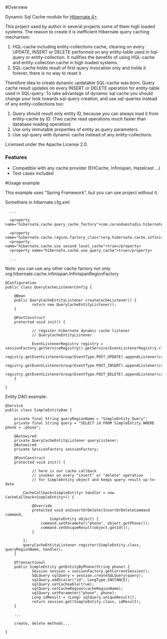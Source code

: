 #Overview

Dynamic Sql Cache module for [Hibernate 4+](http://hibernate.org).

This project used by author in several projects some of them high loaded systems.
The reason to create it is inefficient Hibernate query caching mechanism:

1. HQL-cache including entity-collections cache, clearing on every UPDATE, INSERT or DELETE performed on any entity-table used in hql-query or entity-collection.
It nullifies the benefits of using HQL-cache and entity-collection cache in high loaded systems.
2. SQL-cache holds result of first query invocation only and holds it forever, there is no way to reset it.



Therefore idea to create dynamic updatable SQL-cache was born.
Query cache result updates on every INSERT or DELETE operation for entity-table used in SQL-query.
To take advantage of dynamic sql cache you should change your look towards sql-query creation, and use sql-queries instead of any entity-collections too:

1. Query should result only entity ID, because you can always load it from entity-cache by ID.
   (Two cache read operations much faster than database reading operation)
2. Use only immutable properties of entity as query parameters.               
3. Use sql-query with dynamic cache instead of any entity-collections.

Licensed under the Apache License 2.0.

### Features

* Compatible with any cache provider (EHCache, Infinispan, Hazelcast ...)
* Test cases included


#Usage example

This example uses "Spring Framework", but you can use project without it.

Somethere in hibernate.cfg.xml

<session-factory>

      ...

      <property name="hibernate.cache.query_cache_factory">com.corundumstudio.hibernate.dsc.DynamicQueryCacheFactory</property>

      <property name="hibernate.cache.region.factory_class">org.hibernate.cache.infinispan.InfinispanRegionFactory</property>
      <property name="hibernate.cache.use_second_level_cache">true</property>
      <property name="hibernate.cache.use_query_cache">true</property>

      ...

</session-factory>

Note: you can use any other cache factory not only org.hibernate.cache.infinispan.InfinispanRegionFactory


    @Configuration
    public class QueryCacheListenerConfig {

        @Bean
        public QueryCacheEntityListener createCacheListener() {
                return new QueryCacheEntityListener();		
        }
	
        @PostConstruct
        protected void init() {

                // register hibernate dynamic cache listener
                // QueryCacheEntityListener

                EventListenerRegistry registry = sessionFactory.getServiceRegistry().getService(EventListenerRegistry.class);
                registry.getEventListenerGroup(EventType.POST_UPDATE).appendListener(createCacheListener());
                registry.getEventListenerGroup(EventType.POST_INSERT).appendListener(createCacheListener());
                registry.getEventListenerGroup(EventType.POST_DELETE).appendListener(createCacheListener());
        }

    }


Entity DAO example:
 

    @Service
    public class SimpleEntityDao {

        private final String queryRegionName = "SimpleEntity_Query";
        private final String query = "SELECT id FROM SimpleEntity WHERE phone = :phone";

        @Autowired
        private QueryCacheEntityListener queryListener;
        @Autowired
        private SessionFactory sessionFactory;

        @PostConstruct
        protected void init() {

                // here is our cache callback
                // invokes on every "insert" or "delete" operation 
                // for SimpleEntity object and keeps query result up-to-date

        	CacheCallback<SimpleEntity> handler = new CacheCallback<SimpleEntity>() {

        		@Override
        		protected void onInsertOrDelete(InsertOrDeleteCommand command,
        				SimpleEntity object) {
        			command.setParameter("phone", object.getPhone());
        			command.setUniqueResult(object.getId());
        		}

        	};
        	queryCacheEntityListener.register(SimpleEntity.class, queryRegionName, handler);
        }
        
        @Transactional
        public SimpleEntity getEntityByPhone(String phone) {
                Session session = sessionFactory.getCurrentSession();
                SQLQuery sqlQuery = session.createSQLQuery(query);
                sqlQuery.addScalar("id", LongType.INSTANCE);
                sqlQuery.setCacheable(true);
                sqlQuery.setCacheRegion(cacheRegionName);
                sqlQuery.setParameter("phone", phone);
                Long idResult = (Long) sqlQuery.uniqueResult();      
                return session.get(SimpleEntity.class, idResult);
        }

        ...
        
        create, delete methods...

    }	





